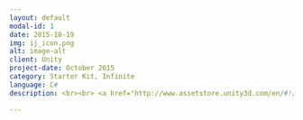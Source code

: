 ```yaml
---
layout: default
modal-id: 1
date: 2015-10-19
img: ij_icon.png
alt: image-alt
client: Unity
project-date: October 2015
category: Starter Kit, Infinite 
language: C# 
description: <br><br> <a href="http://www.assetstore.unity3d.com/en/#!/content/46497"> Unity Store </a> <strong> <br> <br> Infinite Jumper is a 2D infinite jumping game template. </strong> <br> <br> This kit provides everything you need to create your own randomly generated 2D infinite jumping game. Includes horizontal and vertical game modes. 

---
```

